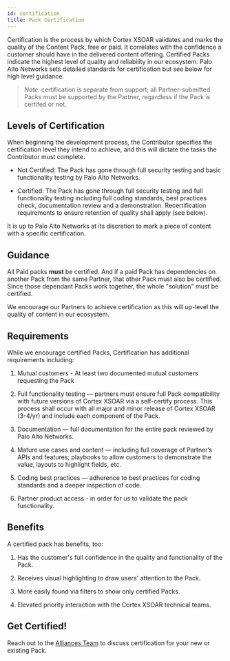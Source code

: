 ```yaml
---
id: certification 
title: Pack Certification 
---
```


Certification is the process by which Cortex XSOAR validates and marks the quality of the Content Pack, free or paid. It correlates with the confidence a customer should have in the delivered content offering. Certified Packs indicate the highest level of quality and reliability in our ecosystem. Palo Alto Networks sets detailed standards for certification but see below for high level guidance.


><i>Note:</i> certification is separate from support; all Partner-submitted Packs must be supported by the Partner, regardless if the Pack is certifed or not. 


## Levels of Certification

When beginning the development process, the Contributor specifies the certification level they intend to achieve, and this will dictate the tasks the Contributor must complete. 

- Not Certified: The Pack has gone through full security testing and basic functionality testing by Palo Alto Networks.

- Certified: The Pack has gone through full security testing and full functionality testing including full coding standards, best practices check, documentation review and a demonstration. Recertification requirements to ensure retention of quality shall apply (see below).

It is up to Palo Alto Networks at its discretion to mark a piece of content with a specific certification.


## Guidance

All Paid packs <b>must</b> be certified. And if a paid Pack has dependencies on another Pack from the same Partner, that other Pack must also be certified. Since those dependant Packs work together, the whole "solution" must be certified. 

We encourage our Partners to achieve certification as this will up-level the quality of content in our ecosystem. 


## Requirements

While we encourage certified Packs, Certification has additional requirements including:

1. Mutual customers - At least two documented mutual customers requesting the Pack 

1. Full functionality testing — partners must ensure full Pack compatibility with future versions of Cortex XSOAR via a self-certify process. This process shall occur with all major and minor release of Cortex XSOAR (3-4/yr) and include each component of the Pack. 

1. Documentation — full documentation for the entire pack reviewed by Palo Alto Networks. 

1. Mature use cases and content — including full coverage of Partner’s APIs and features; playbooks to allow customers to demonstrate the value, layouts to highlight fields, etc. 

1. Coding best practices — adherence to best practices for coding standards and a deeper inspection of code. 

1. Partner product access - in order for us to validate the pack functionality. 


## Benefits

A certified pack has benefits, too:

1. Has the customer's full confidence in the quality and functionality of the Pack.

1. Receives visual highlighting to draw users' attention to the Pack.

1. More easily found via filters to show only certified Packs.

1. Elevated priority interaction with the Cortex XSOAR technical teams. 


## Get Certified!

Reach out to the [Alliances Team](mailto:soar.alliances@paloaltonetworks.com) to discuss certification for your new or existing Pack.
